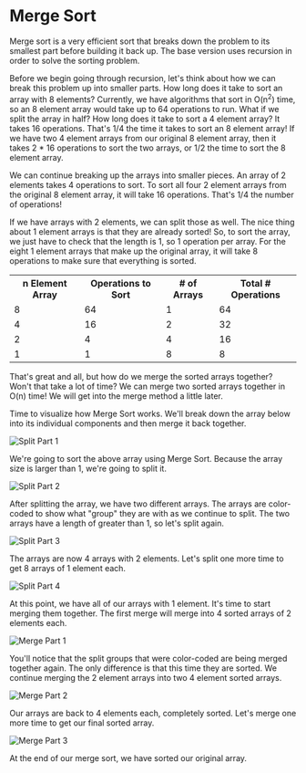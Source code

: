 # Merge Sort

Merge sort is a very efficient sort that breaks down the problem to its smallest part before building it back up. The base version uses recursion in order to solve the sorting problem.

Before we begin going through recursion, let's think about how we can break this problem up into smaller parts. How long does it take to sort an array with 8 elements? Currently, we have algorithms that sort in O(n<sup>2</sup>) time, so an 8 element array would take up to 64 operations to run. What if we split the array in half? How long does it take to sort a 4 element array? It takes 16 operations. That's 1/4 the time it takes to sort an 8 element array! If we have two 4 element arrays from our original 8 element array, then it takes 2 * 16 operations to sort the two arrays, or 1/2 the time to sort the 8 element array.

We can continue breaking up the arrays into smaller pieces. An array of 2 elements takes 4 operations to sort. To sort all four 2 element arrays from the original 8 element array, it will take 16 operations. That's 1/4 the number of operations!

If we have arrays with 2 elements, we can split those as well. The nice thing about 1 element arrays is that they are already sorted! So, to sort the array, we just have to check that the length is 1, so 1 operation per array. For the eight 1 element arrays that make up the original array, it will take 8 operations to make sure that everything is sorted.

<table>
<tr>
    <th>n Element Array</th>
    <th>Operations to Sort</th>
    <th># of Arrays</th>
    <th>Total # Operations</th>
</tr>
<tr>
    <td>8</td>
    <td>64</td>
    <td>1</td>
    <td>64</td>
</tr>
<tr>
    <td>4</td>
    <td>16</td>
    <td>2</td>
    <td>32</td>
</tr>
<tr>
    <td>2</td>
    <td>4</td>
    <td>4</td>
    <td>16</td>
</tr>
<tr>
    <td>1</td>
    <td>1</td>
    <td>8</td>
    <td>8</td>
</tr>
</table>

That's great and all, but how do we merge the sorted arrays together? Won't that take a lot of time? We can merge two sorted arrays together in O(n) time! We will get into the merge method a little later.

Time to visualize how Merge Sort works. We'll break down the array below into its individual components and then merge it back together.

![Split Part 1](http://i.imgur.com/WqpMPQX.png)

We're going to sort the above array using Merge Sort. Because the array size is larger than 1, we're going to split it.

![Split Part 2](http://i.imgur.com/nh5oQeK.png)

After splitting the array, we have two different arrays. The arrays are color-coded to show what "group" they are with as we continue to split. The two arrays have a length of greater than 1, so let's split again.

![Split Part 3](http://i.imgur.com/9KjskAI.png)

The arrays are now 4 arrays with 2 elements. Let's split one more time to get 8 arrays of 1 element each.

![Split Part 4](http://i.imgur.com/7Et6IF1.png)

At this point, we have all of our arrays with 1 element. It's time to start merging them together. The first merge will merge into 4 sorted arrays of 2 elements each.

![Merge Part 1](http://i.imgur.com/oP5ayoR.png)

You'll notice that the split groups that were color-coded are being merged together again. The only difference is that this time they are sorted. We continue merging the 2 element arrays into two 4 element sorted arrays.

![Merge Part 2](http://i.imgur.com/Sk8Eeh1.png)

Our arrays are back to 4 elements each, completely sorted. Let's merge one more time to get our final sorted array.

![Merge Part 3](http://i.imgur.com/X5Nx8G2.png)

At the end of our merge sort, we have sorted our original array.
